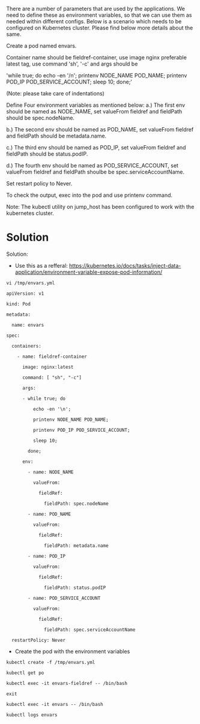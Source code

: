 There are a number of parameters that are used by the applications. We need to define these as environment variables, so that we can use them as needed within different configs. Below is a scenario which needs to be configured on Kubernetes cluster. Please find below more details about the same.

Create a pod named envars.

Container name should be fieldref-container, use image nginx preferable latest tag, use command 'sh', '-c' and args should be

'while true; do echo -en '/n'; printenv NODE_NAME POD_NAME; printenv POD_IP POD_SERVICE_ACCOUNT; sleep 10; done;'

(Note: please take care of indentations)

Define Four environment variables as mentioned below:
a.) The first env should be named as NODE_NAME, set valueFrom fieldref and fieldPath should be spec.nodeName.

b.) The second env should be named as POD_NAME, set valueFrom fieldref and fieldPath should be metadata.name.

c.) The third env should be named as POD_IP, set valueFrom fieldref and fieldPath should be status.podIP.

d.) The fourth env should be named as POD_SERVICE_ACCOUNT, set valueFrom fieldref and fieldPath shoulbe be spec.serviceAccountName.

Set restart policy to Never.

To check the output, exec into the pod and use printenv command.

Note: The kubectl utility on jump_host has been configured to work with the kubernetes cluster.



Solution
=========
Solution:
- Use this as a refferal: https://kubernetes.io/docs/tasks/inject-data-application/environment-variable-expose-pod-information/


```
vi /tmp/envars.yml
```

```
apiVersion: v1

kind: Pod

metadata:

  name: envars

spec:

  containers:

    - name: fieldref-container

      image: nginx:latest

      command: [ "sh", "-c"]

      args:

      - while true; do

          echo -en '\n';

          printenv NODE_NAME POD_NAME;

          printenv POD_IP POD_SERVICE_ACCOUNT;

          sleep 10;

        done;

      env:

        - name: NODE_NAME

          valueFrom:

            fieldRef:

              fieldPath: spec.nodeName

        - name: POD_NAME

          valueFrom:

            fieldRef:

              fieldPath: metadata.name

        - name: POD_IP

          valueFrom:

            fieldRef:

              fieldPath: status.podIP

        - name: POD_SERVICE_ACCOUNT

          valueFrom:

            fieldRef:

              fieldPath: spec.serviceAccountName

  restartPolicy: Never
```

- Create the pod with the environment variables
```
kubectl create -f /tmp/envars.yml 
```
```
kubectl get po
```
```
kubectl exec -it envars-fieldref -- /bin/bash
```
```
exit
```
```
kubectl exec -it envars -- /bin/bash
```
```
kubectl logs envars
```
